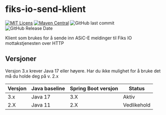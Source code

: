 # fiks-io-send-klient
[![MIT Licens](https://img.shields.io/badge/license-MIT-blue.svg)](https://github.com/ks-no/fiks-io-send-klient/blob/master/LICENSE)
[![Maven Central](https://img.shields.io/maven-central/v/no.ks.fiks/fiks-io-send-klient.svg)](https://search.maven.org/search?q=g:no.ks.fiks%20a:fiks-io-send-klient)
![GitHub last commit](https://img.shields.io/github/last-commit/ks-no/fiks-io-send-klient.svg)
![GitHub Release Date](https://img.shields.io/github/release-date/ks-no/fiks-io-send-klient.svg)


Klient som brukes for å sende inn ASiC-E meldinger til Fiks IO mottakstjenesten over HTTP

## Versjoner
Versjon 3.x krever Java 17 eller høyere. Har du ikke mulighet for å bruke det må du holde deg på v. 2.x

| Versjon | Java baseline | Spring Boot versjon | Status      | 
|---------|---------------|---------------------|-------------|
| 3.x     | Java 17       | 3.X                 | Aktiv       | 
| 2.X     | Java 11       | 2.X                 | Vedlikehold |